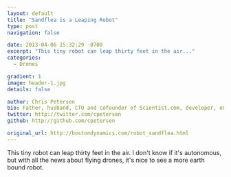 ```yaml
---
layout: default
title: "Sandflea is a Leaping Robot"
type: post
navigation: false

date: 2013-04-06 15:32:29 -0700
excerpt: "This tiny robot can leap thirty feet in the air..."
categories:
  - Drones

gradient: 1
image: header-1.jpg
details: false

author: Chris Petersen
bio: Father, husband, CTO and cofounder of Scientist.com, developer, entrepreneur and technologist.
twitter: http://twitter.com/cpetersen
github: http://github.com/cpetersen

original_url: http://bostondynamics.com/robot_sandflea.html
---
```



This tiny robot can leap thirty feet in the air. I don't know if it's autonomous, but with all the news about flying drones, it's nice to see a more earth bound robot.

